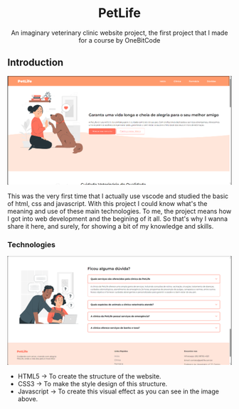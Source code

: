 <h1 align="center"> PetLife </h1>
<p align="center"> An imaginary veterinary clinic website project, the first project that I made for a course by OneBitCode </p>

## Introduction

![Home page of PetLife's website project](/PetLife-project-image.png)

This was the very first time that I actually use vscode and studied the basic of html, css and javascript. With this project I could know what's the meaning and use of these main technologies. To me, the project means how I got into web development and the begining of it all. So that's why I wanna share it here, and surely, for showing a bit of my knowledge and skills.

### Technologies

![](/PetLife-project-image-02.png)
<ul>
<li> HTML5 -> To create the structure of the website. </li>
<li> CSS3 -> To make the style design of this structure. </li>
<li> Javascript -> To create this visual effect as you can see in the image above. </li>
</ul>
